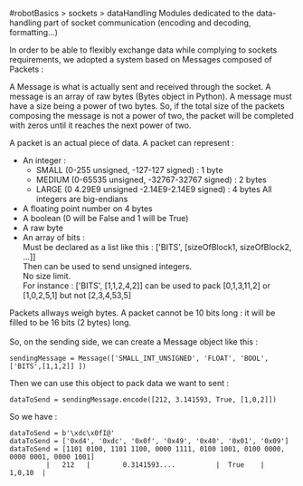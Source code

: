 #robotBasics > sockets > dataHandling
Modules dedicated to the data-handling part of socket communication (encoding and decoding, formatting...)<br />

In order to be able to flexibly exchange data while complying to sockets requirements, we adopted a system based on Messages composed of Packets :<br />

A Message is what is actually sent and received through the socket.
A message is an array of raw bytes (Bytes object in Python). A message must have a size being a power of two bytes.
So, if the total size of the packets composing the message is not a power of two, the packet will be completed with zeros until it reaches the next power of two.


A packet is an actual piece of data.
A packet can represent :
- An integer :
	- SMALL (0-255 unsigned, -127-127 signed) : 1 byte
	- MEDIUM (0-65535 unsigned, -32767-32767 signed) : 2 bytes
	- LARGE (0 4.29E9 unsigned -2.14E9-2.14E9 signed) : 4 bytes
	All integers are big-endians
- A floating point number on 4 bytes
- A boolean (0 will be False and 1 will be True)
- A raw byte
- An array of bits :<br />
	Must be declared as a list like this : ['BITS', [sizeOfBlock1, sizeOfBlock2, ...]]<br />
	Then can be used to send unsigned integers.<br />
	No size limit.<br />
	For instance : ['BITS', [1,1,2,4,2]] can be used to pack [0,1,3,11,2] or [1,0,2,5,1] but not [2,3,4,53,5]<br />

Packets allways weigh bytes. A packet cannot be 10 bits long : it will be filled to be 16 bits (2 bytes) long.<br />
<br />
So, on the sending side, we can create a Message object like this :
```
sendingMessage = Message(['SMALL_INT_UNSIGNED', 'FLOAT', 'BOOL', ['BITS',[1,1,2]] ])
```
Then we can use this object to pack data we want to sent :
```
dataToSend = sendingMessage.encode([212, 3.141593, True, [1,0,2]])
```
So we have :
```
dataToSend = b'\xdc\x0fI@'
dataToSend = ['0xd4', '0xdc', '0x0f', '0x49', '0x40', '0x01', '0x09']
dataToSend = [1101 0100, 1101 1100, 0000 1111, 0100 1001, 0100 0000, 0000 0001, 0000 1001]
	     |   212   |		0.3141593....		   |  True    |  1,0,10  |
```
